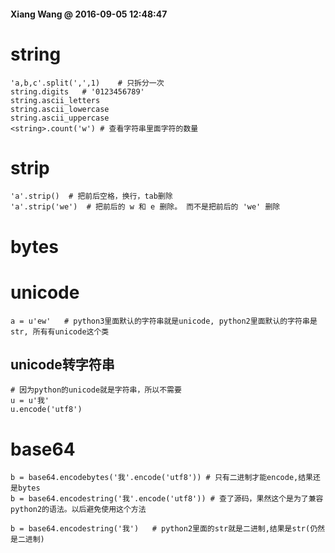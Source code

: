 #### Xiang Wang @ 2016-09-05 12:48:47


# string
    'a,b,c'.split(',',1)    # 只拆分一次
    string.digits   # '0123456789'
    string.ascii_letters
    string.ascii_lowercase
    string.ascii_uppercase
    <string>.count('w') # 查看字符串里面字符的数量

# strip
    'a'.strip()  # 把前后空格，换行，tab删除
    'a'.strip('we')  # 把前后的 w 和 e 删除。 而不是把前后的 'we' 删除

# bytes

# unicode
    a = u'ew'   # python3里面默认的字符串就是unicode, python2里面默认的字符串是str, 所有有unicode这个类

## unicode转字符串
    # 因为python的unicode就是字符串，所以不需要
    u = u'我'
    u.encode('utf8')

# base64
    b = base64.encodebytes('我'.encode('utf8')) # 只有二进制才能encode,结果还是bytes
    b = base64.encodestring('我'.encode('utf8')) # 查了源码，果然这个是为了兼容python2的语法。以后避免使用这个方法

    b = base64.encodestring('我')   # python2里面的str就是二进制,结果是str(仍然是二进制)
